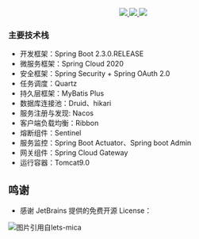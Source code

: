 <p align="center">
	<a target="_blank" href="https://github.com/1976/mayi/dev-cloud/LICENSE">
		<img src="https://img.shields.io/badge/license-Apache%20License%202.0-blue.svg" ></img>
	</a>
	<a target="_blank" href="https://github.com/1976/mayi/dev-cloud">
		<img src="https://img.shields.io/badge/version-2.4.5-brightgreen.svg" ></img>
	</a>
	<a target="_blank" href="https://www.oracle.com/technetwork/java/javase/downloads/index.html">
		<img src="https://img.shields.io/badge/JDK-11+-green.svg" ></img>
	</a>
</p>

### 主要技术栈
- 开发框架：Spring Boot 2.3.0.RELEASE
- 微服务框架：Spring Cloud 2020
- 安全框架：Spring Security + Spring OAuth 2.0
- 任务调度：Quartz
- 持久层框架：MyBatis Plus
- 数据库连接池：Druid、hikari
- 服务注册与发现: Nacos
- 客户端负载均衡：Ribbon
- 熔断组件：Sentinel
- 服务监控：Spring Boot Actuator、Spring boot Admin
- 网关组件：Spring Cloud Gateway
- 运行容器：Tomcat9.0

## 鸣谢

- 感谢 JetBrains 提供的免费开源 License：

<p>
<img src="https://images.gitee.com/uploads/images/2020/0406/220236_f5275c90_5531506.png" alt="图片引用自lets-mica" style="float:left;">
</p>
